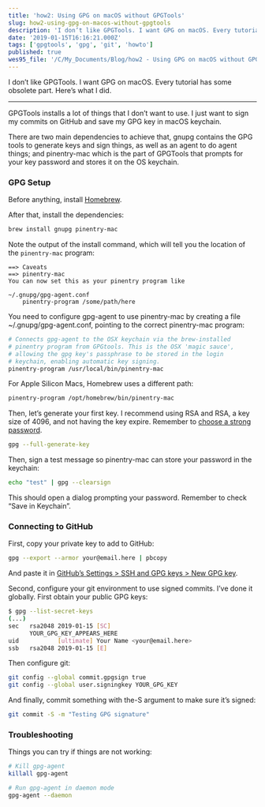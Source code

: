 ```yaml
---
title: 'how2: Using GPG on macOS without GPGTools'
slug: how2-using-gpg-on-macos-without-gpgtools
description: 'I don’t like GPGTools. I want GPG on macOS. Every tutorial has some obsolete part. Here’s what I...'
date: '2019-01-15T16:16:21.000Z'
tags: ['gpgtools', 'gpg', 'git', 'howto']
published: true
wes95_file: '/C/My_Documents/Blog/how2 - Using GPG on macOS without GPGTools.doc'
---
```


I don’t like GPGTools. I want GPG on macOS. Every tutorial has some obsolete part. Here’s what I did.

---

GPGTools installs a lot of things that I don’t want to use. I just want to sign my commits on GitHub and save my GPG key in macOS keychain.

There are two main dependencies to achieve that, gnupg contains the GPG tools to generate keys and sign things, as well as an agent to do agent things; and pinentry-mac which is the part of GPGTools that prompts for your key password and stores it on the OS keychain.

### GPG Setup

Before anything, install [Homebrew](https://brew.sh).

After that, install the dependencies:

```sh
brew install gnupg pinentry-mac
```

Note the output of the install command, which will tell you the location of the `pinentry-mac` program:

```
==> Caveats
==> pinentry-mac
You can now set this as your pinentry program like

~/.gnupg/gpg-agent.conf
    pinentry-program /some/path/here
```

You need to configure gpg-agent to use pinentry-mac by creating a file ~/.gnupg/gpg-agent.conf, pointing to the correct pinentry-mac program:

```sh
# Connects gpg-agent to the OSX keychain via the brew-installed
# pinentry program from GPGtools. This is the OSX 'magic sauce',
# allowing the gpg key's passphrase to be stored in the login
# keychain, enabling automatic key signing.
pinentry-program /usr/local/bin/pinentry-mac
```

For Apple Silicon Macs, Homebrew uses a different path:

```sh
pinentry-program /opt/homebrew/bin/pinentry-mac
```

Then, let’s generate your first key. I recommend using RSA and RSA, a key size of 4096, and not having the key expire. Remember to [choose a strong password](https://xkcd.com/936/).

```sh
gpg --full-generate-key
```

Then, sign a test message so pinentry-mac can store your password in the keychain:

```sh
echo "test" | gpg --clearsign
```

This should open a dialog prompting your password. Remember to check “Save in Keychain”.

### Connecting to GitHub

First, copy your private key to add to GitHub:

```sh
gpg --export --armor your@email.here | pbcopy
```

And paste it in [GitHub’s Settings \> SSH and GPG keys \> New GPG key](https://github.com/settings/gpg/new).

Second, configure your git environment to use signed commits. I’ve done it globally. First obtain your public GPG keys:

```sh
$ gpg --list-secret-keys
(...)
sec   rsa2048 2019-01-15 [SC]
      YOUR_GPG_KEY_APPEARS_HERE
uid           [ultimate] Your Name <your@email.here>
ssb   rsa2048 2019-01-15 [E]
```

Then configure git:

```sh
git config --global commit.gpgsign true
git config --global user.signingkey YOUR_GPG_KEY
```

And finally, commit something with the-S argument to make sure it’s signed:

```sh
git commit -S -m "Testing GPG signature"
```

### Troubleshooting

Things you can try if things are not working:

```sh
# Kill gpg-agent
killall gpg-agent

# Run gpg-agent in daemon mode
gpg-agent --daemon
```
